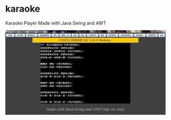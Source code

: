 # karaoke
Karaoke Player Made with Java Swing and AWT

![alt text](https://github.com/charleswang007/karaoke/blob/master/ktv.JPG "Karaoke Box")
